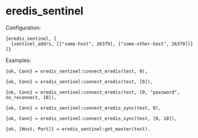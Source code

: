 eredis_sentinel
=====

Configuration:

    {eredis_sentinel, [
      {sentinel_addrs, [["some-host", 26379], ["some-other-host", 26379]]}
    ]}

Examples:

    {ok, Conn} = eredis_sentinel:connect_eredis(test, 0),

    {ok, Conn} = eredis_sentinel:connect_eredis(test, [0]),

    {ok, Conn} = eredis_sentinel:connect_eredis(test, [0, "password", no_reconnect, 10]),

    {ok, Conn} = eredis_sentinel:connect_eredis_sync(test, 0),

    {ok, Conn} = eredis_sentinel:connect_eredis_sync(test, [0, 10]),

    {ok, [Host, Port]} = eredis_sentinel:get_master(test).

